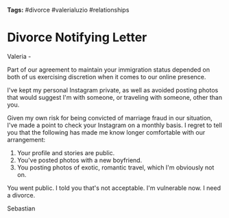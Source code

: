 **Tags:** #divorce #valerialuzio #relationships 

# Divorce Notifying Letter

Valeria -

Part of our agreement to maintain your immigration status depended on both of us exercising discretion when it comes to our online presence.

I've kept my personal Instagram private, as well as avoided posting photos that would suggest I'm with someone, or traveling with someone, other than you.

Given my own risk for being convicted of marriage fraud in our situation, I've made a point to check your Instagram on a monthly basis. I regret to tell you that the following has made me know longer comfortable with our arrangement:

1. Your profile and stories are public.
2. You've posted photos with a new boyfriend.
3. You posting photos of exotic, romantic travel, which I'm obviously not on.

You went public. I told you that's not acceptable. I'm vulnerable now. I need a divorce.

Sebastian